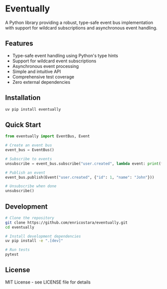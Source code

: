 # Eventually

A Python library providing a robust, type-safe event bus implementation with support for wildcard subscriptions and asynchronous event handling.

## Features

- Type-safe event handling using Python's type hints
- Support for wildcard event subscriptions
- Asynchronous event processing
- Simple and intuitive API
- Comprehensive test coverage
- Zero external dependencies

## Installation

```bash
uv pip install eventually
```

## Quick Start

```python
from eventually import EventBus, Event

# Create an event bus
event_bus = EventBus()

# Subscribe to events
unsubscribe = event_bus.subscribe("user.created", lambda event: print(f"User created: {event.data}"))

# Publish an event
event_bus.publish(Event("user.created", {"id": 1, "name": "John"}))

# Unsubscribe when done
unsubscribe()
```

## Development

```bash
# Clone the repository
git clone https://github.com/enricostara/eventually.git
cd eventually

# Install development dependencies
uv pip install -e ".[dev]"

# Run tests
pytest
```

## License

MIT License - see LICENSE file for details